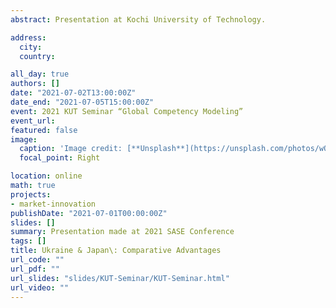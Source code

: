 ```yaml
---
abstract: Presentation at Kochi University of Technology.

address:
  city:
  country:

all_day: true
authors: []
date: "2021-07-02T13:00:00Z"
date_end: "2021-07-05T15:00:00Z"
event: 2021 KUT Seminar “Global Competency Modeling”
event_url:
featured: false
image:
  caption: 'Image credit: [**Unsplash**](https://unsplash.com/photos/wO42Rmamef8)'
  focal_point: Right

location: online
math: true
projects:
- market-innovation
publishDate: "2021-07-01T00:00:00Z"
slides: []
summary: Presentation made at 2021 SASE Conference
tags: []
title: Ukraine & Japan\: Comparative Advantages
url_code: ""
url_pdf: ""
url_slides: "slides/KUT-Seminar/KUT-Seminar.html"
url_video: ""
---
```


